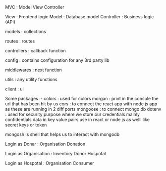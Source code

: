 MVC : Model View Controller

View : Frontend logic
Model : Database model
Controller : Business logic (API)

models : collections

routes : routes

controllers : callback function

config : contains configuration for any 3rd party lib

middlewares : next function

utils : any utility functions

client : ui

Some packages :-
colors : used for colors
morgan : print in the console the url that has been hit by us
cors : to connect the react app with node js app as these are running in 2 diff ports
mongoose : to connect mongo db
dotenv : used for security purpose where we store our credentials mainly confidentials data in key value pairs use in react or node js as welll like secret keys or token

mongosh is shell that helps us to interact with mongodb

Login as Donar :
Organisation
Donation

Login as Organisation :
Inventory
Donor
Hospotal

Login as Hospotal :
Organisation
Consumer
